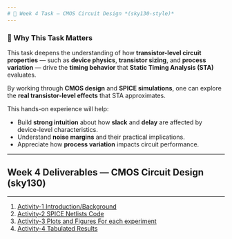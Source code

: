 ```yaml
---
# 🧾 Week 4 Task – CMOS Circuit Design *(sky130-style)*
---
```


### 📌 Why This Task Matters

This task deepens the understanding of how **transistor-level circuit properties** — such as **device physics**, **transistor sizing**, and **process variation** — drive the **timing behavior** that **Static Timing Analysis (STA)** evaluates.

By working through **CMOS design** and **SPICE simulations**, one can explore the **real transistor-level effects** that STA approximates.

This hands-on experience will help:

* Build **strong intuition** about how **slack** and **delay** are affected by device-level characteristics.
* Understand **noise margins** and their practical implications.
* Appreciate how **process variation** impacts circuit performance.

---
## Week 4 Deliverables — CMOS Circuit Design (sky130)
---
1. [Activity-1 Introduction/Background](week4_activity1_IntroductionBackground.md)
2. [Activity-2 SPICE Netlists Code](week4_activity2_SPICENetlistsCode.md)
3. [Activity-3 Plots and Figures For each experiment](week4_activity3_PlotsFigures.md)
4. [Activity-4 Tabulated Results](week4_activity4_TabulatedResults.md)
